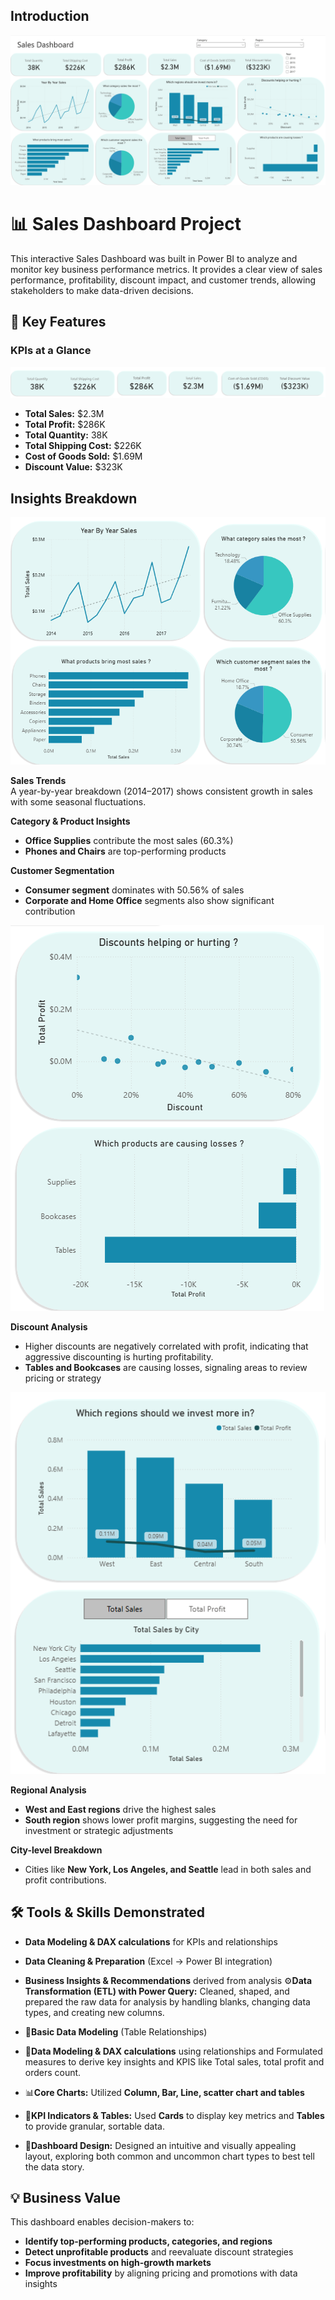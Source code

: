 
## Introduction  

![Main Page](images/Full%20Dashborad%20Image.png)

# 📊 Sales Dashboard Project

This interactive Sales Dashboard was built in Power BI to analyze and monitor key business performance metrics. It provides a clear view of sales performance, profitability, discount impact, and customer trends, allowing stakeholders to make data-driven decisions.

## 🔑 Key Features

### **KPIs at a Glance**

![KPIS](images/KPIs.png)

- **Total Sales:** $2.3M
- **Total Profit:** $286K
- **Total Quantity:** 38K
- **Total Shipping Cost:** $226K
- **Cost of Goods Sold:** $1.69M
- **Discount Value:** $323K

## Insights Breakdown

![Insights](images/Sales%20analysis%20by%20product%20and%20segments.png)

**Sales Trends**  
A year-by-year breakdown (2014–2017) shows consistent growth in sales with some seasonal fluctuations.

**Category & Product Insights**
- **Office Supplies** contribute the most sales (60.3%)
- **Phones and Chairs** are top-performing products


**Customer Segmentation**
- **Consumer segment** dominates with 50.56% of sales
- **Corporate and Home Office** segments also show significant contribution

![Discount Analysis](images/Discount%20Analysis.png)

**Discount Analysis**  
- Higher discounts are negatively correlated with profit, indicating that aggressive discounting is hurting profitability.
- **Tables and Bookcases** are causing losses, signaling areas to review pricing or strategy

![Regional analysis](images/Regin%20and%20city%20analysis.png)

**Regional Analysis**
- **West and East regions** drive the highest sales
- **South region** shows lower profit margins, suggesting the need for investment or strategic adjustments

**City-level Breakdown**  
- Cities like **New York, Los Angeles, and Seattle** lead in both sales and profit contributions.

## 🛠️ Tools & Skills Demonstrated

- **Data Modeling & DAX calculations** for KPIs and relationships

- **Data Cleaning & Preparation** (Excel → Power BI integration)
- **Business Insights & Recommendations** derived from analysis
⚙️**Data Transformation (ETL) with Power Query:** Cleaned, shaped, and prepared the raw data for analysis by handling blanks, changing data types, and creating 
new columns.
- 🔗**Basic Data Modeling** (Table Relationships)
- 🧮**Data Modeling & DAX calculations** using relationships and Formulated measures to derive key insights and KPIS like Total sales, total profit and orders count.
- 📊**Core Charts:** Utilized **Column, Bar, Line, scatter chart and tables** 
- 🔢**KPI Indicators & Tables:** Used **Cards** to display key metrics and **Tables** to provide granular, sortable data. 
- 🎨**Dashboard Design:** Designed an intuitive and visually appealing layout, exploring both common and uncommon chart types to best tell the data story. 


## 💡 Business Value

This dashboard enables decision-makers to:

- **Identify top-performing products, categories, and regions**
- **Detect unprofitable products** and reevaluate discount strategies
- **Focus investments on high-growth markets**
- **Improve profitability** by aligning pricing and promotions with data insights